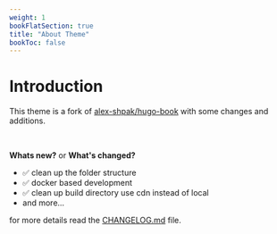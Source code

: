 ```yaml
---
weight: 1
bookFlatSection: true
title: "About Theme"
bookToc: false
---
```


# Introduction

This theme is a fork of [alex-shpak/hugo-book](https://github.com/alex-shpak/hugo-book) with some changes and additions.

<br>

**Whats new?** or **What's changed?**

* ✅ clean up the folder structure  
* ✅ docker based development
* ✅ clean up build directory use cdn instead of local
* and more...

for more details read the [CHANGELOG.md](https://github.com/sujaykumarh/hugo-notebook/blob/main/CHANGELOG.md) file.
